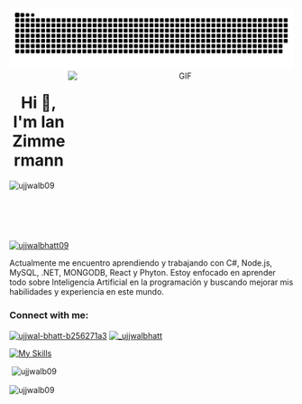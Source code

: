 ![MasterHead](https://github.com/1999AZZAR/1999AZZAR/blob/main/resources/img/grid-snake.svg)
<a target="_blank" align="center">
  <img align="right" top="500" height="300" width="400" alt="GIF" src="https://media.giphy.com/media/v1.Y2lkPTc5MGI3NjExaDZxZGt6bnZuOGxmcjd3YmlqOG42ZjRoNWw3c2Q3MWxnYnJqaXY4cSZlcD12MV9pbnRlcm5hbF9naWZfYnlfaWQmY3Q9Zw/qgQUggAC3Pfv687qPC/giphy.gif">
</a>
<h1 align="center">Hi 👋, I'm Ian Zimmermann</h1>

<p align="left"> <img src="https://komarev.com/ghpvc/?username=ujjwalb09&label=Profile%20views&color=0e75b6&style=flat" alt="ujjwalb09" /> </p>

<p align="left"> <a href="https://twitter.com/ujjwalbhatt09" target="blank"><img src="https://img.shields.io/twitter/follow/ujjwalbhatt09?logo=twitter&style=for-the-badge" alt="ujjwalbhatt09" /></a> </p>


Actualmente me encuentro aprendiendo y trabajando con C#, Node.js, MySQL, .NET, MONGODB, React y Phyton.
Estoy enfocado en aprender todo sobre Inteligencia Artificial en la programación y  buscando mejorar mis habilidades y experiencia en este mundo.

<h3 align="left">Connect with me:</h3>
<p align="left">
<a href="[https://linkedin.com/in/ujjwal-bhatt-b256271a3](https://www.linkedin.com/in/ianzimmermannk/)" target="blank"><img align="center" src="https://raw.githubusercontent.com/rahuldkjain/github-profile-readme-generator/master/src/images/icons/Social/linked-in-alt.svg" alt="ujjwal-bhatt-b256271a3" height="30" width="40" /></a>
<a href="https://instagram.com/ianzimmermannk_" target="blank"><img align="center" src="https://raw.githubusercontent.com/rahuldkjain/github-profile-readme-generator/master/src/images/icons/Social/instagram.svg" alt="_ujjwalbhatt" height="30" width="40" /></a>

[![My Skills](https://skillicons.dev/icons?i=js,html,css,cs,java,mysql,mongodb,nodejs,php,postman,py,react,tailwind&perline=5)](https://skillicons.dev)

<p>&nbsp;<img align="center" src="https://github-readme-stats.vercel.app/api?username=ujjwalb09&show_icons=true&locale=en" alt="ujjwalb09" /></p>

<p><img align="center" src="https://github-readme-streak-stats.herokuapp.com/?user=ujjwalb09&" alt="ujjwalb09" /></p>
